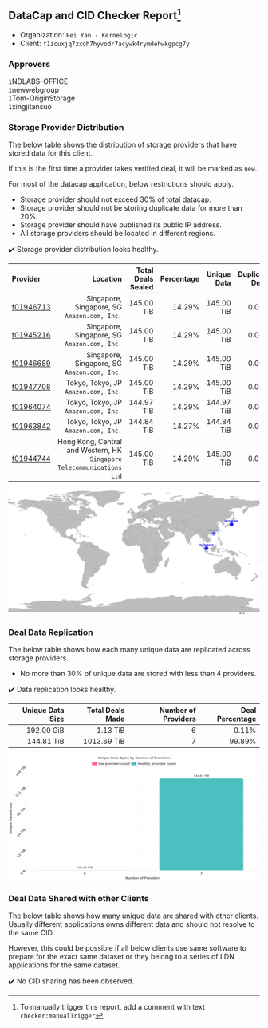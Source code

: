 ## DataCap and CID Checker Report[^1]
 - Organization: `Fei Yan - Kernelogic`
 - Client: `f1icuxjq7zxoh7hyvodr7acywk4rymdehwkgpcg7y`
### Approvers
`1`NDLABS-OFFICE<br/>`1`newwebgroup<br/>`1`Tom-OriginStorage<br/>`1`xingjitansuo

### Storage Provider Distribution
The below table shows the distribution of storage providers that have stored data for this client.

If this is the first time a provider takes verified deal, it will be marked as `new`.

For most of the datacap application, below restrictions should apply.
 - Storage provider should not exceed 30% of total datacap.
 - Storage provider should not be storing duplicate data for more than 20%.
 - Storage provider should have published its public IP address.
 - All storage providers should be located in different regions.

✔️ Storage provider distribution looks healthy.

| Provider                                              |                                                                  Location | Total Deals Sealed | Percentage | Unique Data | Duplicate Deals |
| :---------------------------------------------------- | ------------------------------------------------------------------------: | -----------------: | ---------: | ----------: | --------------: |
| [f01946713](https://filfox.info/en/address/f01946713) |                           Singapore, Singapore, SG<br/>`Amazon.com, Inc.` |         145.00 TiB |     14.29% |  145.00 TiB |           0.00% |
| [f01945216](https://filfox.info/en/address/f01945216) |                           Singapore, Singapore, SG<br/>`Amazon.com, Inc.` |         145.00 TiB |     14.29% |  145.00 TiB |           0.00% |
| [f01946689](https://filfox.info/en/address/f01946689) |                           Singapore, Singapore, SG<br/>`Amazon.com, Inc.` |         145.00 TiB |     14.29% |  145.00 TiB |           0.00% |
| [f01947708](https://filfox.info/en/address/f01947708) |                                   Tokyo, Tokyo, JP<br/>`Amazon.com, Inc.` |         145.00 TiB |     14.29% |  145.00 TiB |           0.00% |
| [f01964074](https://filfox.info/en/address/f01964074) |                                   Tokyo, Tokyo, JP<br/>`Amazon.com, Inc.` |         144.97 TiB |     14.29% |  144.97 TiB |           0.00% |
| [f01963842](https://filfox.info/en/address/f01963842) |                                   Tokyo, Tokyo, JP<br/>`Amazon.com, Inc.` |         144.84 TiB |     14.27% |  144.84 TiB |           0.00% |
| [f01944744](https://filfox.info/en/address/f01944744) | Hong Kong, Central and Western, HK<br/>`Singapore Telecommunications Ltd` |         145.00 TiB |     14.29% |  145.00 TiB |           0.00% |

![Provider Distribution](https://raw.githubusercontent.com/data-preservation-programs/filplus-checker-assets/main/filecoin-project/filecoin-plus-large-datasets/issues/1353/1672729510384.png)
### Deal Data Replication
The below table shows how each many unique data are replicated across storage providers.
- No more than 30% of unique data are stored with less than 4 providers.

✔️ Data replication looks healthy.

| Unique Data Size | Total Deals Made | Number of Providers | Deal Percentage |
| ---------------: | ---------------: | ------------------: | --------------: |
|       192.00 GiB |         1.13 TiB |                   6 |           0.11% |
|       144.81 TiB |      1013.69 TiB |                   7 |          99.89% |

![Replication Distribution](https://raw.githubusercontent.com/data-preservation-programs/filplus-checker-assets/main/filecoin-project/filecoin-plus-large-datasets/issues/1353/1672729511085.png)
### Deal Data Shared with other Clients
The below table shows how many unique data are shared with other clients.
Usually different applications owns different data and should not resolve to the same CID.

However, this could be possible if all below clients use same software to prepare for the exact same dataset or they belong to a series of LDN applications for the same dataset.

✔️ No CID sharing has been observed.

[^1]: To manually trigger this report, add a comment with text `checker:manualTrigger`
